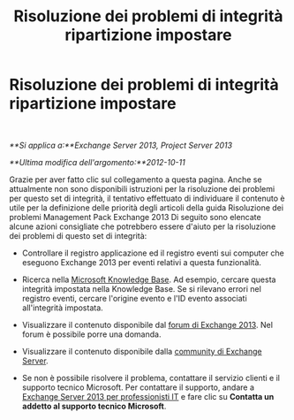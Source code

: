 ﻿---
title: Risoluzione dei problemi di integrità ripartizione impostare
TOCTitle: Risoluzione dei problemi di integrità ripartizione impostare
ms:assetid: 2625a6fe-12ca-4e15-8165-37fafc23289a
ms:mtpsurl: https://technet.microsoft.com/it-it/library/ms.exch.scom.eds(v=EXCHG.150)
ms:contentKeyID: 54652899
ms.date: 12/15/2016
mtps_version: v=EXCHG.150
ms.translationtype: HT
---

# Risoluzione dei problemi di integrità ripartizione impostare

 

_**Si applica a:**Exchange Server 2013, Project Server 2013_

_**Ultima modifica dell'argomento:**2012-10-11_

Grazie per aver fatto clic sul collegamento a questa pagina. Anche se attualmente non sono disponibili istruzioni per la risoluzione dei problemi per questo set di integrità, il tentativo effettuato di individuare il contenuto è utile per la definizione delle priorità degli articoli della guida Risoluzione dei problemi Management Pack Exchange 2013 Di seguito sono elencate alcune azioni consigliate che potrebbero essere d'aiuto per la risoluzione dei problemi di questo set di integrità:

  - Controllare il registro applicazione ed il registro eventi sui computer che eseguono Exchange 2013 per eventi relativi a questa funzionalità.

  - Ricerca nella [Microsoft Knowledge Base](https://go.microsoft.com/fwlink/p/?linkid=18175). Ad esempio, cercare questa integrità impostata nella Knowledge Base. Se si rilevano errori nel registro eventi, cercare l'origine evento e l'ID evento associati all'integrità impostata.

  - Visualizzare il contenuto disponibile dal [forum di Exchange 2013](https://go.microsoft.com/fwlink/p/?linkid=257903). Nel forum è possibile porre una domanda.

  - Visualizzare il contenuto disponibile dalla [community di Exchange Server](https://go.microsoft.com/fwlink/p/?linkid=14927).

  - Se non è possibile risolvere il problema, contattare il servizio clienti e il supporto tecnico Microsoft. Per contattare il supporto, andare a [Exchange Server 2013 per professionisti IT](https://go.microsoft.com/fwlink/p/?linkid=402506) e fare clic su **Contatta un addetto al supporto tecnico Microsoft**.

